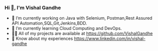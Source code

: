 ### Hi 👋, I'm Vishal Gandhe

- 🔭 I’m currently working on Java with Selenium, Postman,Rest Assured API Automation,SQL,Git,Jenkins,BDD.
- 🌱 I’m currently learning Cloud Computing and DevOps.
- 👨‍💻 All of my projects are available at https://github.com/VishalGandhe
- 📄 Know about my experiences https://www.linkedin.com/in/vishal-gandhe

<!--
**VishalGandhe/VishalGandhe** is a ✨ _special_ ✨ repository because its `README.md` (this file) appears on your GitHub profile.

Here are some ideas to get you started:

- 🔭 I’m currently working on Selenium, Postman and Rest Assured API Automation.
- 🌱 I’m currently learning Git, Jenkins and DevOps
- 👨‍💻 All of my projects are available at https://github.com/VishalGandhe
- 👯 I’m looking to collaborate on ...
- 🤔 I’m looking for help with ...
- 💬 Ask me about ...
- 📫 How to reach me: ...
- 😄 Pronouns: ...
- ⚡ Fun fact: ...
-->

